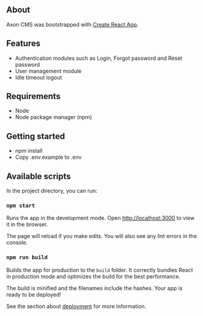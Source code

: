 ## About

Axon CMS was bootstrapped with [Create React App](https://github.com/facebook/create-react-app).

## Features
- Authentication modules such as Login, Forgot password and Reset password
- User management module
- Idle timeout logout
## Requirements
- Node
- Node package manager (npm)

## Getting started 
- npm install
- Copy .env.example to .env

## Available scripts

In the project directory, you can run:

### `npm start`

Runs the app in the development mode.
Open [http://localhost:3000](http://localhost:3000) to view it in the browser.

The page will reload if you make edits.
You will also see any lint errors in the console.

### `npm run build`

Builds the app for production to the `build` folder.
It correctly bundles React in production mode and optimizes the build for the best performance.

The build is minified and the filenames include the hashes.
Your app is ready to be deployed!

See the section about [deployment](https://facebook.github.io/create-react-app/docs/deployment) for more information.
